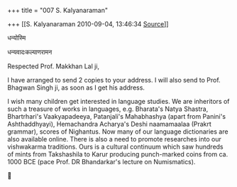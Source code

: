 +++
title = "007 S. Kalyanaraman"

+++
[[S. Kalyanaraman	2010-09-04, 13:46:34 [Source](https://groups.google.com/g/bvparishat/c/BKzUDbYMTk4)]]



धन्योस्मि

धन्यवादःकल्याणरामन

  

Respected Prof. Makkhan Lal ji,

  

I have arranged to send 2 copies to your address. I will also send to Prof. Bhagwan Singh ji, as soon as I get his address.

  

I wish many children get interested in language studies. We are inheritors of such a treasure of works in languages, e.g. Bharata's Natya Shastra, Bhartrhari's Vaakyapadeeya, Patanjali's Mahabhashya (apart from Panini's Ashthaddhyayi), Hemachandra Acharya's Deshi naamamaalaa (Prakrt grammar), scores of Nighantus. Now many of our language dictionaries are also available online. There is also a need to promote researches into our vishwakarma traditions. Ours is a cultural continuum which saw hundreds of mints from Takshashila to Karur producing punch-marked coins from ca. 1000 BCE (pace Prof. DR Bhandarkar's lecture on Numismatics).  
  




